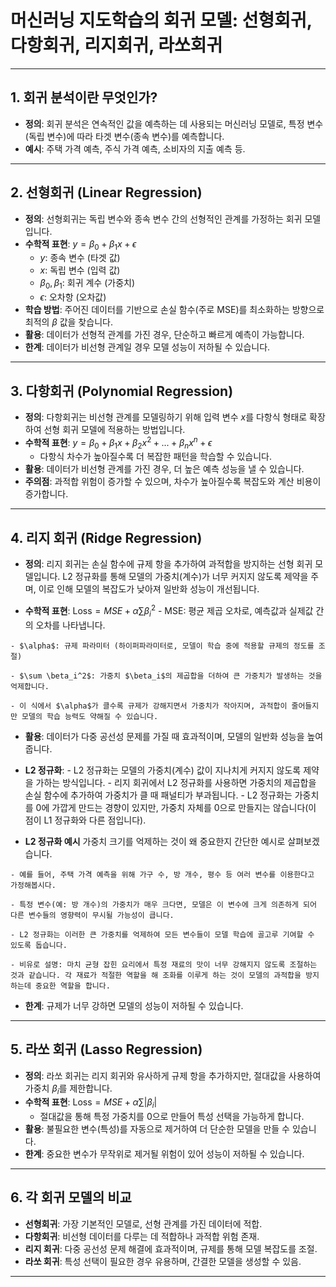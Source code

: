 # 머신러닝 지도학습의 회귀 모델: 선형회귀, 다항회귀, 리지회귀, 라쏘회귀

---

## 1. 회귀 분석이란 무엇인가?
   - **정의**: 회귀 분석은 연속적인 값을 예측하는 데 사용되는 머신러닝 모델로, 특정 변수(독립 변수)에 따라 타겟 변수(종속 변수)를 예측합니다.
   - **예시**: 주택 가격 예측, 주식 가격 예측, 소비자의 지출 예측 등.

---

## 2. 선형회귀 (Linear Regression)
   - **정의**: 선형회귀는 독립 변수와 종속 변수 간의 선형적인 관계를 가정하는 회귀 모델입니다.
   - **수학적 표현**: $y = \beta_0 + \beta_1 x + \epsilon$
       - $y$: 종속 변수 (타겟 값)
       - $x$: 독립 변수 (입력 값)
       - $\beta_0, \beta_1$: 회귀 계수 (가중치)
       - $\epsilon$: 오차항 (오차값)
   - **학습 방법**: 주어진 데이터를 기반으로 손실 함수(주로 MSE)를 최소화하는 방향으로 최적의 $\beta$ 값을 찾습니다.
   - **활용**: 데이터가 선형적 관계를 가진 경우, 단순하고 빠르게 예측이 가능합니다.
   - **한계**: 데이터가 비선형 관계일 경우 모델 성능이 저하될 수 있습니다.

---

## 3. 다항회귀 (Polynomial Regression)
   - **정의**: 다항회귀는 비선형 관계를 모델링하기 위해 입력 변수 $x$를 다항식 형태로 확장하여 선형 회귀 모델에 적용하는 방법입니다.
   - **수학적 표현**: $y = \beta_0 + \beta_1 x + \beta_2 x^2 + ... + \beta_n x^n + \epsilon$
       - 다항식 차수가 높아질수록 더 복잡한 패턴을 학습할 수 있습니다.
   - **활용**: 데이터가 비선형 관계를 가진 경우, 더 높은 예측 성능을 낼 수 있습니다.
   - **주의점**: 과적합 위험이 증가할 수 있으며, 차수가 높아질수록 복잡도와 계산 비용이 증가합니다.

---

## 4. 리지 회귀 (Ridge Regression)
   - **정의**: 리지 회귀는 손실 함수에 규제 항을 추가하여 과적합을 방지하는 선형 회귀 모델입니다. L2 정규화를 통해 모델의 가중치(계수)가 너무 커지지 않도록 제약을 주며, 이로 인해 모델의 복잡도가 낮아져 일반화 성능이 개선됩니다.
   
   
 
   - **수학적 표현**: $\text{Loss} = MSE + \alpha \sum \beta_i^2$
   	- $\text{MSE}$: 평균 제곱 오차로, 예측값과 실제값 간의 오차를 나타냅니다.
    
    - $\alpha$: 규제 파라미터 (하이퍼파라미터로, 모델이 학습 중에 적용할 규제의 정도를 조절)
    
    - $\sum \beta_i^2$: 가중치 $\beta_i$의 제곱합을 더하여 큰 가중치가 발생하는 것을 억제합니다.
    
    - 이 식에서 $\alpha$가 클수록 규제가 강해지면서 가중치가 작아지며, 과적합이 줄어들지만 모델의 학습 능력도 약해질 수 있습니다.
    
   - **활용**: 데이터가 다중 공선성 문제를 가질 때 효과적이며, 모델의 일반화 성능을 높여줍니다.
   - **L2 정규화**:
	- L2 정규화는 모델의 가중치(계수) 값이 지나치게 커지지 않도록 제약을 가하는 방식입니다.
	- 리지 회귀에서 L2 정규화를 사용하면 가중치의 제곱합을 손실 함수에 추가하여 가중치가 클 때 패널티가 부과됩니다.
	- L2 정규화는 가중치를 0에 가깝게 만드는 경향이 있지만, 가중치 자체를 0으로 만들지는 않습니다(이 점이 L1 정규화와 다른 점입니다).
    
   - **L2 정규화 예시**
	가중치 크기를 억제하는 것이 왜 중요한지 간단한 예시로 살펴보겠습니다.

	- 예를 들어, 주택 가격 예측을 위해 가구 수, 방 개수, 평수 등 여러 변수를 이용한다고 가정해봅시다.

	- 특정 변수(예: 방 개수)의 가중치가 매우 크다면, 모델은 이 변수에 크게 의존하게 되어 다른 변수들의 영향력이 무시될 가능성이 큽니다.

	- L2 정규화는 이러한 큰 가중치를 억제하여 모든 변수들이 모델 학습에 골고루 기여할 수 있도록 돕습니다.

	- 비유로 설명: 마치 균형 잡힌 요리에서 특정 재료의 맛이 너무 강해지지 않도록 조절하는 것과 같습니다. 각 재료가 적절한 역할을 해 조화를 이루게 하는 것이 모델의 과적합을 방지하는데 중요한 역할을 합니다.
    
   - **한계**: 규제가 너무 강하면 모델의 성능이 저하될 수 있습니다.

---

## 5. 라쏘 회귀 (Lasso Regression)
   - **정의**: 라쏘 회귀는 리지 회귀와 유사하게 규제 항을 추가하지만, 절대값을 사용하여 가중치 $\beta_i$를 제한합니다.
   - **수학적 표현**: $\text{Loss} = MSE + \alpha \sum |\beta_i|$
       - 절대값을 통해 특정 가중치를 0으로 만들어 특성 선택을 가능하게 합니다.
   - **활용**: 불필요한 변수(특성)를 자동으로 제거하여 더 단순한 모델을 만들 수 있습니다.
   - **한계**: 중요한 변수가 무작위로 제거될 위험이 있어 성능이 저하될 수 있습니다.

---

## 6. 각 회귀 모델의 비교
   - **선형회귀**: 가장 기본적인 모델로, 선형 관계를 가진 데이터에 적합.
   - **다항회귀**: 비선형 데이터를 다루는 데 적합하나 과적합 위험 존재.
   - **리지 회귀**: 다중 공선성 문제 해결에 효과적이며, 규제를 통해 모델 복잡도를 조절.
   - **라쏘 회귀**: 특성 선택이 필요한 경우 유용하며, 간결한 모델을 생성할 수 있음.

---


